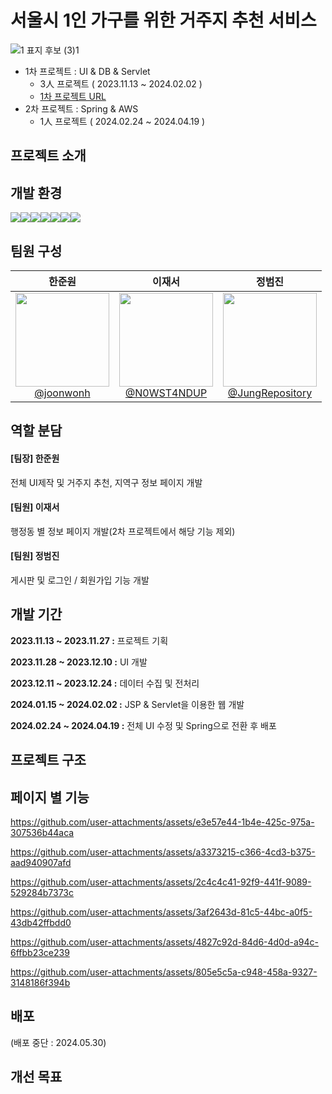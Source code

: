 # 서울시 1인 가구를 위한 거주지 추천 서비스
![1  표지 후보 (3)1](https://github.com/user-attachments/assets/a962baed-9f70-4f3f-8f60-2ee251b0ca23)
- 1차 프로젝트 : UI & DB & Servlet
  - 3人 프로젝트 ( 2023.11.13 ~ 2024.02.02 )
  - [1차 프로젝트 URL](https://github.com/joonwonh/WhereHouse-server)
- 2차 프로젝트 : Spring & AWS
  - 1人 프로젝트 ( 2024.02.24 ~ 2024.04.19 )


## 프로젝트 소개

## 개발 환경
<img src="https://img.shields.io/badge/java-007396?style=for-the-badge&logo=java&logoColor=white"/><img src="https://img.shields.io/badge/Spring-6DB33F?style=for-the-badge&logo=Spring&logoColor=white"><img src="https://img.shields.io/badge/ORACLE-F80000?style=for-the-badge&logo=oracle&logoColor=white"/><img src="https://img.shields.io/badge/HTML5-E34F26?style=for-the-badge&logo=HTML5&logoColor=white"><img src="https://img.shields.io/badge/CSS3-1572B6?style=for-the-badge&logo=CSS3&logoColor=white"><img src="https://img.shields.io/badge/JavaScript-F7DF1E?style=for-the-badge&logo=JavaScript&logoColor=white"><img src="https://img.shields.io/badge/Amazon%20EC2-FF9900?style=for-the-badge&logo=Amazon%20EC2&logoColor=white">

## 팀원 구성
<div align="center">

| **한준원** | **이재서** | **정범진**
| :------: |  :------: | :------: |
| [<img src="https://avatars.githubusercontent.com/u/96328871?v=4" height=150 width=150> <br/> @joonwonh](https://github.com/joonwonh) | [<img src="https://avatars.githubusercontent.com/u/153244723?v=4" height=150 width=150> <br/> @N0WST4NDUP](https://github.com/N0WST4NDUP) | [<img src="https://avatars.githubusercontent.com/u/85886967?v=4" height=150 width=150> <br/> @JungRepository](https://github.com/JungRepository) |

</div>

## 역할 분담

#### [팀장] 한준원
전체 UI제작 및 거주지 추천, 지역구 정보 페이지 개발

#### [팀원] 이재서
행정동 별 정보 페이지 개발(2차 프로젝트에서 해당 기능 제외)

#### [팀원] 정범진
게시판 및 로그인 / 회원가입 기능 개발


## 개발 기간 
**2023.11.13 ~ 2023.11.27 :** 프로젝트 기획

**2023.11.28 ~ 2023.12.10 :** UI 개발

**2023.12.11 ~ 2023.12.24 :** 데이터 수집 및 전처리

**2024.01.15 ~ 2024.02.02 :** JSP & Servlet을 이용한 웹 개발

**2024.02.24 ~ 2024.04.19 :** 전체 UI 수정 및 Spring으로 전환 후 배포

## 프로젝트 구조

## 페이지 별 기능
https://github.com/user-attachments/assets/e3e57e44-1b4e-425c-975a-307536b44aca

https://github.com/user-attachments/assets/a3373215-c366-4cd3-b375-aad940907afd

https://github.com/user-attachments/assets/2c4c4c41-92f9-441f-9089-529284b7373c

https://github.com/user-attachments/assets/3af2643d-81c5-44bc-a0f5-43db42ffbdd0

https://github.com/user-attachments/assets/4827c92d-84d6-4d0d-a94c-6ffbb23ce239

https://github.com/user-attachments/assets/805e5c5a-c948-458a-9327-3148186f394b

## 배포
(배포 중단 : 2024.05.30)

## 개선 목표






















